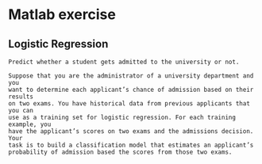 # Matlab exercise

## Logistic Regression
    Predict whether a student gets admitted to the university or not.

    Suppose that you are the administrator of a university department and you
    want to determine each applicant’s chance of admission based on their results
    on two exams. You have historical data from previous applicants that you can
    use as a training set for logistic regression. For each training example, you
    have the applicant’s scores on two exams and the admissions decision.  Your
    task is to build a classification model that estimates an applicant’s
    probability of admission based the scores from those two exams.
